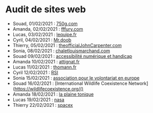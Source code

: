 # Audit de sites web 

- Souad, 01/02/2021 : [750g.com](https://www.750g.com)
- Amanda, 02/02/2021 : [fffury.com](https://www.fffury.com)
- Lucas, 03/02/2021 : [lequipe.fr](https://www.lequipe.fr/)
- Cyril, 04/02/2021 : [Mr.doob](https://mrdoob.com/#/92/google_gravity)
- Thierry, 05/02/2021 : [theofficialJohnCarpenter.com](https://theofficialjohncarpenter.com/)
- Sonia, 08/02/2021 : [chaletlouismarchand.com](http://www.chaletlouismarchand.com/)
- Souad 09/02/2021 : [accessibilité numérique et handicap](https://disic.github.io/guide-decideur/1-accessibilite_numerique.html#main)
- Amanda 10/02/2021 : [attignat.fr](https://www.attignat.fr)
- Lucas 11/02/2021 : [thomann.fr](https://www.thomann.de)
- Cyril 12/02/2021 : [RSI](https://robertsspaceindustries.com/)
- Sonia 15/02/2021 : [association pour le volontariat en europe](http://ave-europe.org/wordpress/)
- Souad  16/02/2021 : [International Wildlife Coexistence Network](https://wildlifecoexistence.org/()
- Amanda 18/02/2021 : [la plaine tonique](https://www.laplainetonique.com/)
- Lucas 19/02/2021 : [nasa](https://www.nasa.gov/)
- Thierry 22/02/2021 : [spacex](https://www.spacex.com/)


